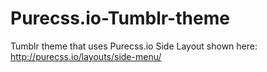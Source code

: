 # Purecss.io-Tumblr-theme
Tumblr theme that uses Purecss.io Side Layout shown here: http://purecss.io/layouts/side-menu/

